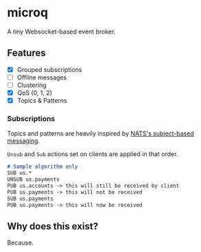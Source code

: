 # microq
A tiny Websocket-based event broker.

## Features
- [x] Grouped subscriptions
- [ ] Offline messages
- [ ] Clustering
- [x] QoS (0, 1, 2)
- [x] Topics & Patterns

### Subscriptions
Topics and patterns are heavily inspired by [NATS's subject-based messaging](https://docs.nats.io/nats-concepts/subjects).

`Unsub` and `Sub` actions set on clients are applied in that order.

```markdown
# Sample algorithm only
SUB us.*
UNSUB us.payments
PUB us.accounts -> this will still be received by client
PUB us.payments -> this will not be received
SUB us.payments
PUB us.payments -> this will now be received
```
## Why does this exist?
Because.